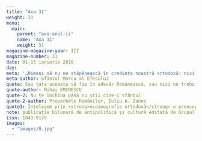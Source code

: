 ```yaml
---
title: "Axa 31"
weight: 31
menu:
  main:
    parent: "axa-anul-ii"
    name: "Axa 31"
    weight: 31
magazine-magazine-year: III
magazine-number: 31
date: 01-15 ianuarie 2010
day:
meta: '„Nimeni să nu ne stăpânească în credința noastră ortodoxă: nici un împărat, nici un ierarh, nici un mincinos sinod, nici altcineva, ci numai Unul Dumnezeu, care atât prin El cât și prin ucenicii Săi ne-a fost dat nouă.”'
meta-author: Sfântul Marcu al Efesului
quote: Sau țara aceasta să fie în adevăr Românească, sau nici nu trebuie să fie.
quote-author: Mihai EMINESCU
quote-2: Nu te închina până nu știi cine-i sfântul
quote-2-author: Proverbele Românilor, Iuliu A. Zanne
quote3: Înțelegem prin <strong>oceanografie ortodoxă</strong> o preocupare permanentă, vitală pentru înțelegerea lumii înconjurătoare, de la aspectele ei cotidiene, prozaice și până la gesturile complexe, tainice, religioase; în același timp este o luare de poziție, o valorificare a lumii din perspectivă ortodoxă. Nu am anunțat–o ca pe o știință, nu temându–ne de rigoarea disciplinelor științifice, ci pentru că dorim ca <strong>oceanografia ortodoxă</strong> să fie un mod de a aprecia tot ce ne conține; pe de altă parte, o vedem ca pe o înlesnire a accesului la înțelesurile lumii românești – implicit, ortodoxe – nu ca la un fișier bibliografic ci ca la o părtășie la viață, ca un răspuns la permanenta provocare a transcendentului în imediat. Aceasta presupune existența apriorică a unui fel ortodox de a vedea lumea. Astfel, <strong>oceanografia ortodoxă</strong> înseamnă receptarea spiritului vremii prin folosirea unui anumit mod de interpretare și totodată încercarea de a construi un mod de interpretare.
note: publicație bilunară de antipolitică și cultură editată de Grupul de Acțiune Națională
issn: 1843-9179
images:
  - "images/0.jpg"
---
```

